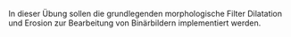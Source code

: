 In dieser Übung sollen die grundlegenden morphologische Filter Dilatation und Erosion zur Bearbeitung von Binärbildern implementiert werden. 

